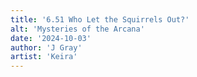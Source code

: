 ```yaml
---
title: '6.51 Who Let the Squirrels Out?'
alt: 'Mysteries of the Arcana'
date: '2024-10-03'
author: 'J Gray'
artist: 'Keira'
---
```

